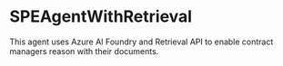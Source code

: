 # SPEAgentWithRetrieval
This agent uses Azure AI Foundry and Retrieval API to enable contract managers reason with their documents.
